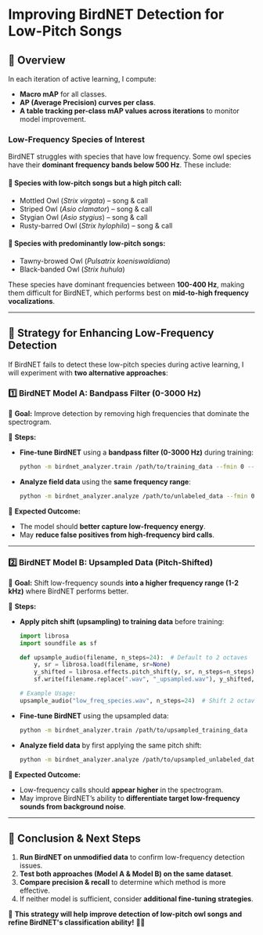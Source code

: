 # Improving BirdNET Detection for Low-Pitch Songs

## **📌 Overview**
In each iteration of active learning, I compute:
- **Macro mAP** for all classes.
- **AP (Average Precision) curves per class**.
- **A table tracking per-class mAP values across iterations** to monitor model improvement.

### **Low-Frequency Species of Interest**
BirdNET struggles with species that have low frequency. Some owl species have their **dominant frequency bands below 500 Hz**. These include:

#### **🦉 Species with low-pitch songs but a high pitch call:**
- Mottled Owl (*Strix virgata*) – song & call
- Striped Owl (*Asio clamator*) – song & call
- Stygian Owl (*Asio stygius*) – song & call
- Rusty-barred Owl (*Strix hylophila*) – song & call

#### **🦉 Species with predominantly low-pitch songs:**
- Tawny-browed Owl (*Pulsatrix koeniswaldiana*)
- Black-banded Owl (*Strix huhula*)

These species have dominant frequencies between **100-400 Hz**, making them difficult for BirdNET, which performs best on **mid-to-high frequency vocalizations**.

---

## **🔹 Strategy for Enhancing Low-Frequency Detection**
If BirdNET fails to detect these low-pitch species during active learning, I will experiment with **two alternative approaches**:

### **1️⃣ BirdNET Model A: Bandpass Filter (0-3000 Hz)**
📌 **Goal:** Improve detection by removing high frequencies that dominate the spectrogram.

📌 **Steps:**
- **Fine-tune BirdNET** using a **bandpass filter (0-3000 Hz)** during training:
  ```sh
  python -m birdnet_analyzer.train /path/to/training_data --fmin 0 --fmax 3000
  ```
- **Analyze field data** using the **same frequency range**:
  ```sh
  python -m birdnet_analyzer.analyze /path/to/unlabeled_data --fmin 0 --fmax 3000
  ```

📌 **Expected Outcome:**
- The model should **better capture low-frequency energy**.
- May **reduce false positives from high-frequency bird calls**.

---

### **2️⃣ BirdNET Model B: Upsampled Data (Pitch-Shifted)**
📌 **Goal:** Shift low-frequency sounds **into a higher frequency range (1-2 kHz)** where BirdNET performs better.

📌 **Steps:**
- **Apply pitch shift (upsampling) to training data** before training:
  ```python
  import librosa
  import soundfile as sf
  
  def upsample_audio(filename, n_steps=24):  # Default to 2 octaves
      y, sr = librosa.load(filename, sr=None)
      y_shifted = librosa.effects.pitch_shift(y, sr, n_steps=n_steps)
      sf.write(filename.replace(".wav", "_upsampled.wav"), y_shifted, sr)
  
  # Example Usage:
  upsample_audio("low_freq_species.wav", n_steps=24)  # Shift 2 octaves
  ```
- **Fine-tune BirdNET** using the upsampled data:
  ```sh
  python -m birdnet_analyzer.train /path/to/upsampled_training_data
  ```
- **Analyze field data** by first applying the same pitch shift:
  ```sh
  python -m birdnet_analyzer.analyze /path/to/upsampled_unlabeled_data
  ```

📌 **Expected Outcome:**
- Low-frequency calls should **appear higher** in the spectrogram.
- May improve BirdNET’s ability to **differentiate target low-frequency sounds from background noise**.

---

## **🚀 Conclusion & Next Steps**
1. **Run BirdNET on unmodified data** to confirm low-frequency detection issues.
2. **Test both approaches (Model A & Model B) on the same dataset**.
3. **Compare precision & recall** to determine which method is more effective.
4. If neither model is sufficient, consider **additional fine-tuning strategies**.

🎯 **This strategy will help improve detection of low-pitch owl songs and refine BirdNET's classification ability!** 🦉🔥
